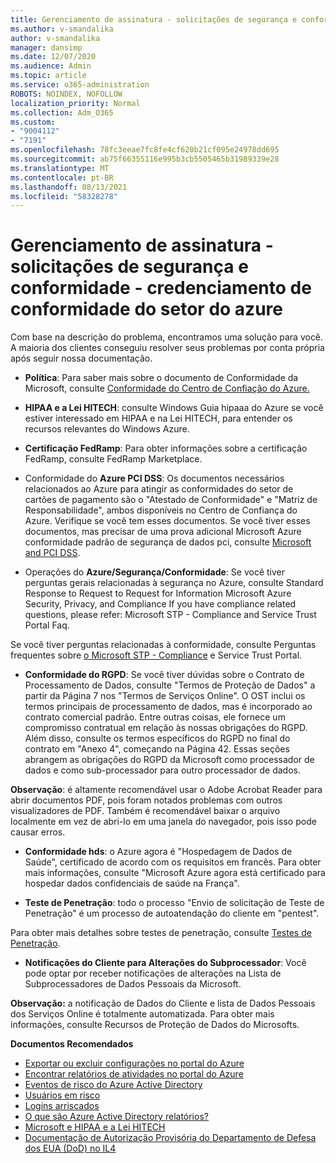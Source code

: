 ```yaml
---
title: Gerenciamento de assinatura - solicitações de segurança e conformidade - credenciamento de conformidade do setor do azure
ms.author: v-smandalika
author: v-smandalika
manager: dansimp
ms.date: 12/07/2020
ms.audience: Admin
ms.topic: article
ms.service: o365-administration
ROBOTS: NOINDEX, NOFOLLOW
localization_priority: Normal
ms.collection: Adm_O365
ms.custom:
- "9004112"
- "7191"
ms.openlocfilehash: 78fc3eeae7fc8fe4cf620b21cf095e24978dd695
ms.sourcegitcommit: ab75f66355116e995b3cb5505465b31989339e28
ms.translationtype: MT
ms.contentlocale: pt-BR
ms.lasthandoff: 08/13/2021
ms.locfileid: "58328278"
---
```

# <a name="subscription-management---security-and-compliance-requests---azure-industry-compliance-accreditation"></a>Gerenciamento de assinatura - solicitações de segurança e conformidade - credenciamento de conformidade do setor do azure

Com base na descrição do problema, encontramos uma solução para você. A maioria dos clientes conseguiu resolver seus problemas por conta própria após seguir nossa documentação.

- **Política**: Para saber mais sobre o documento de Conformidade da Microsoft, consulte [Conformidade do Centro de Confiação do Azure.](https://docs.microsoft.com/compliance/regulatory/offering-SOC)

- **HIPAA e a Lei HITECH**: consulte Windows Guia hipaaa do Azure se você estiver interessado em HIPAA e na Lei HITECH, para entender os recursos relevantes do Windows Azure.

- **Certificação FedRamp**: Para obter informações sobre a certificação FedRamp, consulte FedRamp Marketplace.

- Conformidade do **Azure PCI DSS**: Os documentos necessários relacionados ao Azure para atingir as conformidades do setor de cartões de pagamento são o "Atestado de Conformidade" e "Matriz de Responsabilidade", ambos disponíveis no Centro de Confiança do Azure. Verifique se você tem esses documentos. Se você tiver esses documentos, mas precisar de uma prova adicional Microsoft Azure conformidade padrão de segurança de dados pci, consulte [Microsoft and PCI DSS](https://docs.microsoft.com/compliance/regulatory/offering-PCI-DSS).

- Operações do **Azure/Segurança/Conformidade**: Se você tiver perguntas gerais relacionadas à segurança no Azure, consulte Standard Response to Request to Request for Information Microsoft Azure Security, Privacy, and Compliance If you have compliance related questions, please refer: Microsoft STP - Compliance and Service Trust Portal Faq.

Se você tiver perguntas relacionadas à conformidade, consulte Perguntas frequentes sobre [o Microsoft STP - Compliance](https://www.microsoft.com/trust-center/compliance/compliance-overview) e Service Trust Portal.

- **Conformidade do RGPD**: Se você tiver dúvidas sobre o Contrato de Processamento de Dados, consulte "Termos de Proteção de Dados" a partir da Página 7 nos "Termos de Serviços Online". O OST inclui os termos principais de processamento de dados, mas é incorporado ao contrato comercial padrão. Entre outras coisas, ele fornece um compromisso contratual em relação às nossas obrigações do RGPD. Além disso, consulte os termos específicos do RGPD no final do contrato em "Anexo 4", começando na Página 42. Essas seções abrangem as obrigações do RGPD da Microsoft como processador de dados e como sub-processador para outro processador de dados.

**Observação**: é altamente recomendável usar o Adobe Acrobat Reader para abrir documentos PDF, pois foram notados problemas com outros visualizadores de PDF. Também é recomendável baixar o arquivo localmente em vez de abri-lo em uma janela do navegador, pois isso pode causar erros.

- **Conformidade hds**: o Azure agora é "Hospedagem de Dados de Saúde", certificado de acordo com os requisitos em francês. Para obter mais informações, consulte "Microsoft Azure agora está certificado para hospedar dados confidenciais de saúde na França".

- **Teste de Penetração**: todo o processo "Envio de solicitação de Teste de Penetração" é um processo de autoatendação do cliente em "pentest".

Para obter mais detalhes sobre testes de penetração, consulte [Testes de Penetração](https://docs.microsoft.com/azure/security/fundamentals/pen-testing).

- **Notificações do Cliente para Alterações do Subprocessador**: Você pode optar por receber notificações de alterações na Lista de Subprocessadores de Dados Pessoais da Microsoft.

**Observação:** a notificação de Dados do Cliente e lista de Dados Pessoais dos Serviços Online é totalmente automatizada. Para obter mais informações, consulte Recursos de Proteção de Dados do Microsofts.

**Documentos Recomendados**

- [Exportar ou excluir configurações no portal do Azure](https://docs.microsoft.com/azure/azure-portal/set-preferences)
- [Encontrar relatórios de atividades no portal do Azure](https://docs.microsoft.com/azure/active-directory/reports-monitoring/howto-find-activity-reports)
- [Eventos de risco do Azure Active Directory](https://docs.microsoft.com/azure/active-directory/identity-protection/overview-identity-protection)
- [Usuários em risco](https://docs.microsoft.com/azure/active-directory/identity-protection/overview-identity-protection)
- [Logins arriscados](https://docs.microsoft.com/azure/active-directory/identity-protection/overview-identity-protection)
- [O que são Azure Active Directory relatórios?](https://docs.microsoft.com/azure/active-directory/reports-monitoring/overview-reports)
- [Microsoft e HIPAA e a Lei HITECH](https://docs.microsoft.com/compliance/regulatory/offering-hipaa-hitech)
- [Documentação de Autorização Provisória do Departamento de Defesa dos EUA (DoD) no IL4](https://docs.microsoft.com/compliance/regulatory/offering-DoD-DISA-L2-L4-L5)













